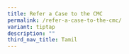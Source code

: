```yaml
---
title: Refer a Case to the CMC
permalink: /refer-a-case-to-the-cmc/
variant: tiptap
description: ""
third_nav_title: Tamil
---
```

